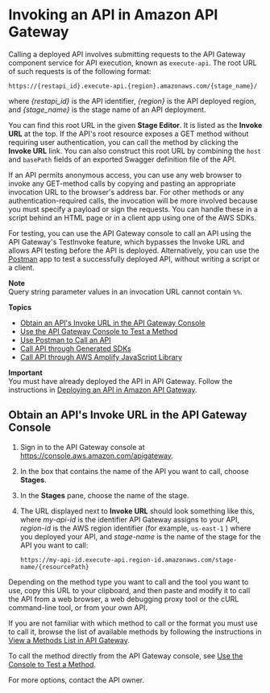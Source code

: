 # Invoking an API in Amazon API Gateway<a name="how-to-call-api"></a>

Calling a deployed API involves submitting requests to the API Gateway component service for API execution, known as `execute-api`\. The root URL of such requests is of the following format: 

```
https://{restapi_id}.execute-api.{region}.amazonaws.com/{stage_name}/
```

where *\{restapi\_id\}* is the API identifier, *\{region\}* is the API deployed region, and *\{stage\_name\}* is the stage name of an API deployment\. 

You can find this root URL in the given **Stage Editor**\. It is listed as the **Invoke URL** at the top\. If the API's root resource exposes a GET method without requiring user authentication, you can call the method by clicking the **Invoke URL** link\. You can also construct this root URL by combining the `host` and `basePath` fields of an exported Swagger definition file of the API\. 

If an API permits anonymous access, you can use any web browser to invoke any GET\-method calls by copying and pasting an appropriate invocation URL to the browser's address bar\. For other methods or any authentication\-required calls, the invocation will be more involved because you must specify a payload or sign the requests\. You can handle these in a script behind an HTML page or in a client app using one of the AWS SDKs\.

For testing, you can use the API Gateway console to call an API using the API Gateway's TestInvoke feature, which bypasses the Invoke URL and allows API testing before the API is deployed\. Alternatively, you can use the [Postman](http://www.getpostman.com/) app to test a successfully deployed API, without writing a script or a client\.

**Note**  
 Query string parameter values in an invocation URL cannot contain `%%`\. 

**Topics**
+ [Obtain an API's Invoke URL in the API Gateway Console](#how-to-call-api-console)
+ [Use the API Gateway Console to Test a Method](how-to-test-method.md)
+ [Use Postman to Call an API](how-to-use-postman-to-call-api.md)
+ [Call API through Generated SDKs](how-to-call-api-using-generated-sdk.md)
+ [Call API through AWS Amplify JavaScript Library](how-to-call-api-using-aws-amplify-javascript-library.md)

**Important**  
 You must have already deployed the API in API Gateway\. Follow the instructions in [Deploying an API in Amazon API Gateway](how-to-deploy-api.md)\. 

## Obtain an API's Invoke URL in the API Gateway Console<a name="how-to-call-api-console"></a>

1. Sign in to the API Gateway console at [https://console\.aws\.amazon\.com/apigateway](https://console.aws.amazon.com/apigateway)\.

1. In the box that contains the name of the API you want to call, choose **Stages**\.

1. In the **Stages** pane, choose the name of the stage\.

1. The URL displayed next to **Invoke URL** should look something like this, where *my\-api\-id* is the identifier API Gateway assigns to your API, *region\-id* is the AWS region identifier \(for example, `us-east-1` \) where you deployed your API, and *stage\-name* is the name of the stage for the API you want to call:

   ```
   https://my-api-id.execute-api.region-id.amazonaws.com/stage-name/{resourcePath}
   ```

Depending on the method type you want to call and the tool you want to use, copy this URL to your clipboard, and then paste and modify it to call the API from a web browser, a web debugging proxy tool or the cURL command\-line tool, or from your own API\. 

If you are not familiar with which method to call or the format you must use to call it, browse the list of available methods by following the instructions in [View a Methods List in API Gateway](maintain-api-using-console.md#how-to-view-methods-list)\.

To call the method directly from the API Gateway console, see [Use the Console to Test a Method](how-to-test-method.md)\.

For more options, contact the API owner\.